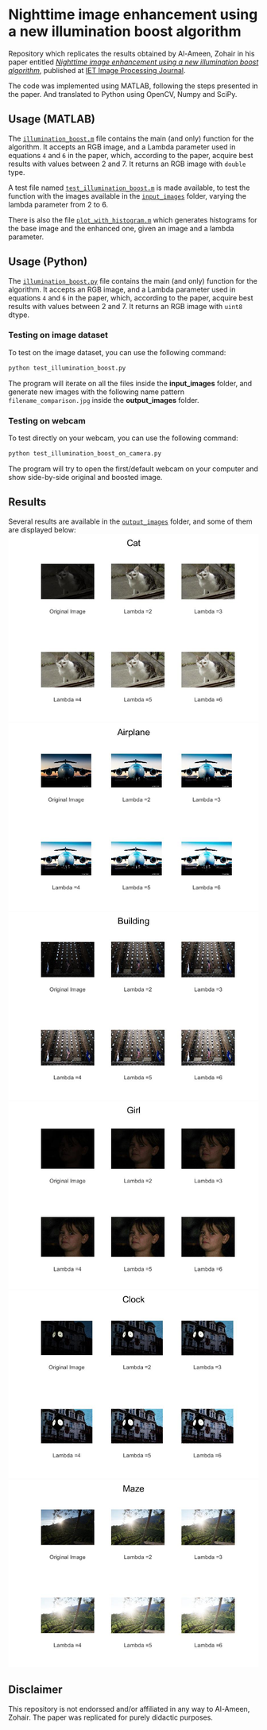 # Nighttime image enhancement using a new illumination boost algorithm
Repository which replicates the results obtained by Al-Ameen, Zohair in his paper entitled  _[Nighttime image enhancement using a new illumination boost algorithm](https://ieeexplore.ieee.org/document/8741330)_, published at [IET Image Processing Journal](https://digital-library.theiet.org/content/journals/iet-ipr).

The code was implemented using MATLAB, following the steps presented in the paper. And translated to Python using OpenCV, Numpy and SciPy.

## Usage (MATLAB)
The [`illumination_boost.m`](./illumination_boost.m) file contains the main (and only) function for the algorithm. It accepts an RGB image, and a Lambda parameter used in equations `4` and `6` in the paper, which, according to the paper, acquire best results with values between 2 and 7. It returns an RGB image with `double` type.

A test file named [`test_illumination_boost.m`](./test_illumination_boost.m) is made available, to test the function with the images available in the [`input_images`](./input_images/) folder, varying the lambda parameter from 2 to 6.

There is also the file [`plot_with_histogram.m`](./plot_with_histogram.m) which generates histograms for the base image and the enhanced one, given an image and a lambda parameter.

## Usage (Python)
The [`illumination_boost.py`](./illumination_boost.py) file contains the main (and only) function for the algorithm. It accepts an RGB image, and a Lambda parameter used in equations `4` and `6` in the paper, which, according to the paper, acquire best results with values between 2 and 7. It returns an RGB image with `uint8` dtype.

### Testing on image dataset
To test on the image dataset, you can use the following command:
```bash
python test_illumination_boost.py
```
The program will iterate on all the files inside the **input_images** folder, and generate new images with the following name pattern ``filename_comparison.jpg`` inside the **output_images** folder.

### Testing on webcam
To test directly on your webcam, you can use the following command:
```bash
python test_illumination_boost_on_camera.py
```
The program will try to open the first/default webcam on your computer and show side-by-side original and boosted image.

## Results
Several results are available in the [`output_images`](./output_images/) folder, and some of them are displayed below:
![cat-example](./output_images/cat.jpg)
![airplane-example](./output_images/airplane.jpg)
![building-example](./output_images/building.jpg)
![girl-example](./output_images/girl.jpg)
![clock-example](./output_images/clock.jpg)
![maze-example](./output_images/maze.jpg)

## Disclaimer
This repository is not endorssed and/or affiliated in any way to Al-Ameen, Zohair. The paper was replicated for purely didactic purposes.